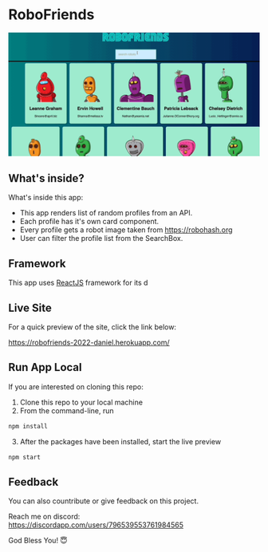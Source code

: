 # RoboFriends

![](demo.gif)


## What's inside?
What's inside this app:

- This app renders list of random profiles from an API.
- Each profile has it's own card component.
- Every profile gets a robot image taken from https://robohash.org
- User can filter the profile list from the SearchBox.

## Framework

This app uses <a href="https://reactjs.org/" target="_blank">ReactJS</a> framework for its d

## Live Site

For a quick preview of the site, click the link below:

https://robofriends-2022-daniel.herokuapp.com/

## Run App Local
If you are interested on cloning this repo:
1. Clone this repo to your local machine
2. From the command-line, run
```bash
npm install
``` 

3. After the packages have been installed, start the live preview
```bash
npm start
```

## Feedback
You can also countribute or give feedback on this project.

Reach me on discord:\
https://discordapp.com/users/796539553761984565

God Bless You! 😇
